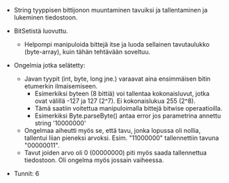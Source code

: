 * String tyyppisen bittijonon muuntaminen tavuiksi ja tallentaminen ja lukeminen tiedostoon.
* BitSetistä luovuttu.
  * Helpompi manipuloida bittejä itse ja luoda sellainen tavutaulukko (byte-array), kuin tähän tehtävään soveltuu.
* Ongelmia jotka selätetty:
  * Javan tyypit (int, byte, long jne.) varaavat aina ensimmäisen bitin etumerkin ilmaisemiseen. 
    * Esimerkiksi byteen (8 bittiä) voi tallentaa kokonaisluvut, jotka ovat välillä -127 ja 127 (2^7). Ei kokonaislukua 255 (2^8).
    * Tämä saatiin voitettua manipuloimalla bittejä bitwise operaatioilla.
    * Esimerkiksi Byte.parseByte() antaa error jos parametrina annettu string '10000000'
  * Ongelmaa aiheutti myös se, että tavu, jonka lopussa oli nollia, tallentui liian pieneksi arvoksi. Esim. "11000000" tallennettiin tavuna "00000011".
  * Tavut joiden arvo oli 0 (00000000) piti myös saada tallennettua tiedostoon. Oli ongelma myös jossain vaiheessa.

* Tunnit: 6